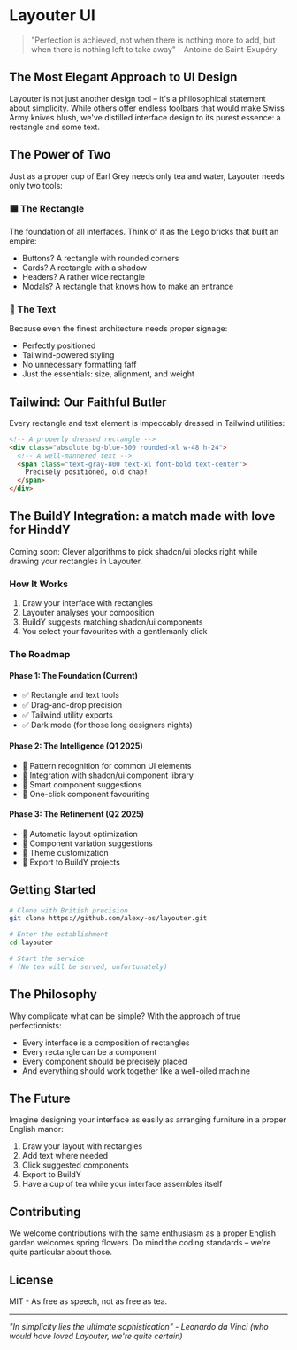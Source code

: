 # Layouter UI

> "Perfection is achieved, not when there is nothing more to add, but when there is nothing left to take away" - Antoine de Saint-Exupéry

## The Most Elegant Approach to UI Design

Layouter is not just another design tool – it's a philosophical statement about simplicity. While others offer endless toolbars that would make Swiss Army knives blush, we've distilled interface design to its purest essence: a rectangle and some text.

## The Power of Two

Just as a proper cup of Earl Grey needs only tea and water, Layouter needs only two tools:

### 🟦 The Rectangle
The foundation of all interfaces. Think of it as the Lego bricks that built an empire:
- Buttons? A rectangle with rounded corners
- Cards? A rectangle with a shadow
- Headers? A rather wide rectangle
- Modals? A rectangle that knows how to make an entrance

### 📝 The Text
Because even the finest architecture needs proper signage:
- Perfectly positioned
- Tailwind-powered styling
- No unnecessary formatting faff
- Just the essentials: size, alignment, and weight

## Tailwind: Our Faithful Butler

Every rectangle and text element is impeccably dressed in Tailwind utilities:
```html
<!-- A properly dressed rectangle -->
<div class="absolute bg-blue-500 rounded-xl w-48 h-24">
  <!-- A well-mannered text -->
  <span class="text-gray-800 text-xl font-bold text-center">
    Precisely positioned, old chap!
  </span>
</div>
```

## The BuildY Integration: a match made with love for HinddY

Coming soon: Clever algorithms to pick shadcn/ui blocks right while drawing your rectangles in Layouter.

### How It Works
1. Draw your interface with rectangles
2. Layouter analyses your composition
3. BuildY suggests matching shadcn/ui components
4. You select your favourites with a gentlemanly click

### The Roadmap

#### Phase 1: The Foundation (Current)
- ✅ Rectangle and text tools
- ✅ Drag-and-drop precision
- ✅ Tailwind utility exports
- ✅ Dark mode (for those long designers nights)

#### Phase 2: The Intelligence (Q1 2025)
- 🔄 Pattern recognition for common UI elements
- 🔄 Integration with shadcn/ui component library
- 🔄 Smart component suggestions
- 🔄 One-click component favouriting

#### Phase 3: The Refinement (Q2 2025)
- 📅 Automatic layout optimization
- 📅 Component variation suggestions
- 📅 Theme customization
- 📅 Export to BuildY projects

## Getting Started

```bash
# Clone with British precision
git clone https://github.com/alexy-os/layouter.git

# Enter the establishment
cd layouter

# Start the service
# (No tea will be served, unfortunately)
```

## The Philosophy

Why complicate what can be simple? With the approach of true perfectionists:
- Every interface is a composition of rectangles
- Every rectangle can be a component
- Every component should be precisely placed
- And everything should work together like a well-oiled machine

## The Future

Imagine designing your interface as easily as arranging furniture in a proper English manor:
1. Draw your layout with rectangles
2. Add text where needed
3. Click suggested components
4. Export to BuildY
5. Have a cup of tea while your interface assembles itself

## Contributing

We welcome contributions with the same enthusiasm as a proper English garden welcomes spring flowers. Do mind the coding standards – we're quite particular about those.

## License

MIT - As free as speech, not as free as tea.

---

*"In simplicity lies the ultimate sophistication" - Leonardo da Vinci (who would have loved Layouter, we're quite certain)*